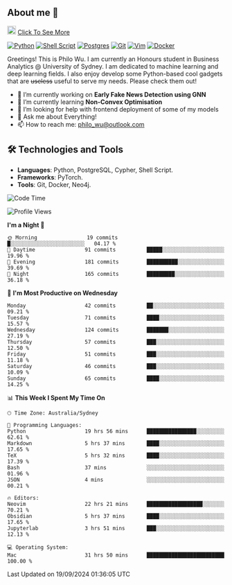 ## About me 🤗

<a href="#"><img src="https://media.giphy.com/media/hvRJCLFzcasrR4ia7z/giphy.gif" width="20px" height="20px"></a> [Click To See More](https://codeboyphilo.github.io)

[![Python](https://img.shields.io/badge/python-3670A0?style=for-the-badge&logo=python&logoColor=ffdd54)](#)
[![Shell Script](https://img.shields.io/badge/shell_script-%23121011.svg?style=for-the-badge&logo=gnu-bash&logoColor=white)](#)
[![Postgres](https://img.shields.io/badge/postgres-%23316192.svg?style=for-the-badge&logo=postgresql&logoColor=white)](#)
[![Git](https://img.shields.io/badge/git-%23F05033.svg?style=for-the-badge&logo=git&logoColor=white)](#)
[![Vim](https://img.shields.io/badge/VIM-%2311AB00.svg?style=for-the-badge&logo=vim&logoColor=white)](#)
[![Docker](https://img.shields.io/badge/docker-%230db7ed.svg?style=for-the-badge&logo=docker&logoColor=white)](#)

Greetings! This is Philo Wu. I am currently an Honours student in Business Analytics \@ University of Sydney. I am dedicated to machine learning and deep learning fields. I also enjoy develop some Python-based cool gadgets that are ~~useless~~ useful to serve my needs. Please check them out!

- 🔭 I’m currently working on **Early Fake News Detection using GNN**
- 🌱 I’m currently learning **Non-Convex Optimisation**
- 🤔 I’m looking for help with frontend deployment of some of my models
- 💬 Ask me about Everything!
- 📫 How to reach me: philo_wu@outlook.com

## 🛠 Technologies and Tools
- **Languages**: Python, PostgreSQL, Cypher, Shell Script.
- **Frameworks**: PyTorch.
- **Tools**: Git, Docker, Neo4j.

<!--START_SECTION:waka-->
![Code Time](http://img.shields.io/badge/Code%20Time-459%20hrs%2014%20mins-blue)

![Profile Views](http://img.shields.io/badge/Profile%20Views-3-blue)

**I'm a Night 🦉** 

```text
🌞 Morning                19 commits          █░░░░░░░░░░░░░░░░░░░░░░░░   04.17 % 
🌆 Daytime                91 commits          █████░░░░░░░░░░░░░░░░░░░░   19.96 % 
🌃 Evening                181 commits         ██████████░░░░░░░░░░░░░░░   39.69 % 
🌙 Night                  165 commits         █████████░░░░░░░░░░░░░░░░   36.18 % 
```
📅 **I'm Most Productive on Wednesday** 

```text
Monday                   42 commits          ██░░░░░░░░░░░░░░░░░░░░░░░   09.21 % 
Tuesday                  71 commits          ████░░░░░░░░░░░░░░░░░░░░░   15.57 % 
Wednesday                124 commits         ███████░░░░░░░░░░░░░░░░░░   27.19 % 
Thursday                 57 commits          ███░░░░░░░░░░░░░░░░░░░░░░   12.50 % 
Friday                   51 commits          ███░░░░░░░░░░░░░░░░░░░░░░   11.18 % 
Saturday                 46 commits          ███░░░░░░░░░░░░░░░░░░░░░░   10.09 % 
Sunday                   65 commits          ████░░░░░░░░░░░░░░░░░░░░░   14.25 % 
```


📊 **This Week I Spent My Time On** 

```text
🕑︎ Time Zone: Australia/Sydney

💬 Programming Languages: 
Python                   19 hrs 56 mins      ████████████████░░░░░░░░░   62.61 % 
Markdown                 5 hrs 37 mins       ████░░░░░░░░░░░░░░░░░░░░░   17.65 % 
TeX                      5 hrs 32 mins       ████░░░░░░░░░░░░░░░░░░░░░   17.39 % 
Bash                     37 mins             ░░░░░░░░░░░░░░░░░░░░░░░░░   01.96 % 
JSON                     4 mins              ░░░░░░░░░░░░░░░░░░░░░░░░░   00.21 % 

🔥 Editors: 
Neovim                   22 hrs 21 mins      ██████████████████░░░░░░░   70.21 % 
Obsidian                 5 hrs 37 mins       ████░░░░░░░░░░░░░░░░░░░░░   17.65 % 
Jupyterlab               3 hrs 51 mins       ███░░░░░░░░░░░░░░░░░░░░░░   12.13 % 

💻 Operating System: 
Mac                      31 hrs 50 mins      █████████████████████████   100.00 % 
```


 Last Updated on 19/09/2024 01:36:05 UTC
<!--END_SECTION:waka-->
